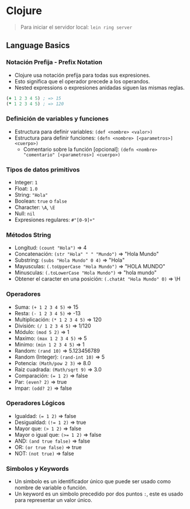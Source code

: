 # Clojure

> Para iniciar el servidor local: ``lein ring server``

## Language Basics

### Notación Prefija - Prefix Notation

- Clojure usa notación prefija para todas sus expresiones.
- Esto significa que el operador precede a los operandos.
- Nested expressions o expresiones anidadas siguen las mismas reglas.

```clojure
(+ 1 2 3 4 5) ; => 15
(* 1 2 3 4 5) ; => 120
```

### Definición de variables y funciones

- Estructura para definir variables: `(def <nombre> <valor>)`
- Estructura para definir funciones: `(defn <nombre> [<parametros>] <cuerpo>)`
  - Comentario sobre la función [opcional]: `(defn <nombre> "comentario" [<parametros>] <cuerpo>)`

### Tipos de datos primitivos

- Integer: `1`
- Float: `1.0`
- String: `"Hola"`
- Boolean: `true` o `false`
- Character: `\A`, `\E`
- Null: `nil`
- Expresiones regulares: `#"[0-9]+"`

### Métodos String

- Longitud: `(count "Hola")` => 4
- Concatenación: `(str "Hola" " " "Mundo")` => "Hola Mundo"
- Substring: `(subs "Hola Mundo" 0 4)` => "Hola"
- Mayusculas: `(.toUpperCase "Hola Mundo")` => "HOLA MUNDO"
- Minusculas: `(.toLowerCase "Hola Mundo")` => "hola mundo"
- Obtener el caracter en una posición: `(.chatAt "Hola Mundo" 0)` => \H

### Operadores

- Suma: `(+ 1 2 3 4 5)` => 15
- Resta: `(- 1 2 3 4 5)` => -13
- Multiplicación: `(* 1 2 3 4 5)` => 120
- División: `(/ 1 2 3 4 5)` => 1/120
- Módulo: `(mod 5 2)` => 1
- Maximo: `(max 1 2 3 4 5)` => 5
- Minimo: `(min 1 2 3 4 5)` => 1
- Random: `(rand 10)` => 5.123456789
- Random (Integer): `(rand-int 10)` => 5
- Potencia: `(Math/pow 2 3)` => 8.0
- Raiz cuadrada: `(Math/sqrt 9)` => 3.0
- Comparación: `(= 1 2)` => false
- Par: `(even? 2)` => true
- Impar: `(odd? 2)` => false

### Operadores Lógicos

- Igualdad: `(= 1 2)` => false
- Desigualdad: `(!= 1 2)` => true
- Mayor que: `(> 1 2)` => false
- Mayor o igual que: `(>= 1 2)` => false
- AND: `(and true false)` => false
- OR: `(or true false)` => true
- NOT: `(not true)` => false

### Simbolos y Keywords

- Un simbolo es un identificador único que puede ser usado como nombre de variable o función.
- Un keyword es un simbolo precedido por dos puntos `:`, este es usado para representar un valor único.